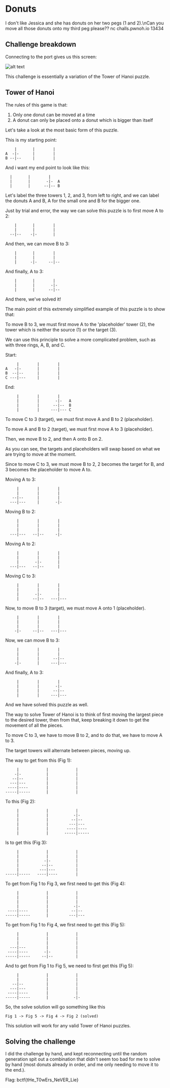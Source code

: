 # Donuts

I don't like Jessica and she has donuts on her two pegs (1 and 2).\nCan you move all those donuts onto my third peg please?? nc challs.pwnoh.io 13434 

## Challenge breakdown

Connecting to the port gives us this screen:

![alt text](image.png)

This challenge is essentially a variation of the Tower of Hanoi puzzle.

## Tower of Hanoi

The rules of this game is that:
1. Only one donut can be moved at a time
2. A donut can only be placed onto a donut which is bigger than itself

Let's take a look at the most basic form of this puzzle.

This is my starting point:

```
    |       |        |
A  -|-      |        |
B --|--     |        |
```

And i want my end point to look like this:

```
  |       |        |
  |       |       -|-  A
  |       |      --|-- B
```

Let's label the three towers 1, 2, and 3, from left to right, and we can label the donuts A and B, A for the small one and B for the bigger one.

Just by trial and error, the way we can solve this puzzle is to first move A to 2:

```
    |       |        |
    |       |        |
  --|--    -|-       |
```

And then, we can move B to 3:

```
    |       |        |
    |       |        |
    |      -|-     --|--
```

And finally, A to 3:

```
    |       |        |
    |       |       -|-
    |       |      --|--
```

And there, we've solved it!

The main point of this extremely simplified example of this puzzle is to show that:

To move B to 3, we must first move A to the 'placeholder' tower (2), the tower which is neither the source (1) or the target (3).

We can use this principle to solve a more complicated problem, such as with three rings, A, B, and C.

Start:

```
     |        |        |
A   -|-       |        |
B  --|--      |        |
C ---|---     |        |
```

End:

```
     |        |        |
     |        |       -|-   A
     |        |      --|--  B
     |        |     ---|--- C
```

To move C to 3 (target), we must first move A and B to 2 (placeholder).

To move A and B to 2 (target), we must first move A to 3 (placeholder).

Then, we move B to 2, and then A onto B on 2.

As you can see, the targets and placeholders will swap based on what we are trying to move at the moment.

Since to move C to 3, we must move B to 2, 2 becomes the target for B, and 3 becomes the placeholder to move A to.

Moving A to 3:

```
     |        |        |
     |        |        |
   --|--      |        |
  ---|---     |       -|-
```

Moving B to 2:

```
     |        |        |
     |        |        |
     |        |        |
  ---|---   --|--     -|-
```

Moving A to 2:

```
     |        |        |
     |        |        |
     |       -|-       |
  ---|---   --|--      |
```

Moving C to 3:

```
     |        |        |
     |        |        |
     |       -|-       |
     |      --|--   ---|---
```

Now, to move B to 3 (target), we must move A onto 1 (placeholder).

```
     |        |        |
     |        |        |
     |        |        |
    -|-     --|--   ---|---
```

Now, we can move B to 3:

```
     |        |        |
     |        |        |
     |        |      --|--
    -|-       |     ---|---
```

And finally, A to 3:

```
     |        |        |
     |        |       -|-
     |        |      --|--
     |        |     ---|---
```

And we have solved this puzzle as well.

The way to solve Tower of Hanoi is to think of first moving the largest piece to the desired tower, then from that, keep breaking it down to get the movement of all the pieces.

To move C to 3, we have to move B to 2, and to do that, we have to move A to 3.

The target towers will alternate between pieces, moving up.

The way to get from this (Fig 1):

```
     |            |            |
    -|-           |            |
   --|--          |            |
  ---|---         |            |
 ----|----        |            |
-----|-----       |            |
```

To this (Fig 2):

```
     |            |            |
     |            |           -|-
     |            |          --|--
     |            |         ---|---
     |            |        ----|----
     |            |       -----|-----
```

Is to get this (Fig 3):

```
     |            |            |
     |            |            |
     |           -|-           |
     |          --|--          |
     |         ---|---         |
-----|-----   ----|----        |
```

To get from Fig 1 to Fig 3, we first need to get this (Fig 4):

```
     |            |            |
     |            |            |
     |            |            |
     |            |           -|-
 ----|----        |          --|--
-----|-----       |         ---|---
```

To get from Fig 1 to Fig 4, we first need to get this (Fig 5):

```
     |            |            |
     |            |            |
     |            |            |
  ---|---         |            |
 ----|----       -|-           |
-----|-----     --|--          |
```

And to get from Fig 1 to Fig 5, we need to first get this (Fig 5):

```
     |            |            |
     |            |            |
   --|--          |            |
  ---|---         |            |
 ----|----        |            |
-----|-----       |           -|-
```

So, the solve solution will go something like this

```
Fig 1 -> Fig 5 -> Fig 4 -> Fig 2 (solved)
```

This solution will work for any valid Tower of Hanoi puzzles.

## Solving the challenge

I did the challenge by hand, and kept reconnecting until the random generation spit out a combination that didn't seem too bad for me to solve by hand (most donuts already in order, and me only needing to move it to the end.).

Flag: bctf{tHe_T0wErs_NeVER_Lie}